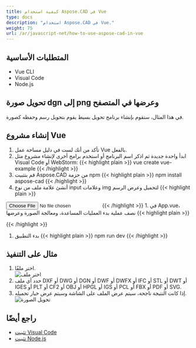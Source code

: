 ```yaml
---
title: كيفية استخدام Aspose.CAD في Vue
type: docs
description: "استخدام Aspose.CAD في Vue."
weight: 75
url: /ar/javascript-net/how-to-use-aspose-cad-in-vue
---
```


## المتطلبات الأساسية
- Vue CLI
- Visual Code
- Node.js

## تحويل صورة dgn إلى png وعرضها في المتصفح

في هذا المثال، ستقوم بإنشاء برنامج تحويل بسيط يقوم بتحويل رسم وحفظه كصورة.

## إنشاء مشروع Vue

1. تأكد من أنك لست في دليل مساحة عمل Vue بالفعل.
1. ابدأ واحدة جديدة ثم اذكر اسم البرنامج أو استخدم برامج أخرى لإنشاء مشروع مثل Visual Code أو WebStorm:
{{< highlight plain >}}
vue create vue-example
{{< /highlight >}}
1. قم بتثبيت Aspose.CAD من حزمة npm
{{< highlight plain >}}
npm install aspose-cad
{{< /highlight >}}
1. أنشئ علامة ملف من نوع input وعلامات img لتحميل وعرض الرسم
{{< highlight plain >}}
<input id="file" type="file">
<img id="image" />
{{< /highlight >}}
1. في App.vue، نصف عملية بدء العمليات المساعدة، ومعالجة الصورة وعرضها
{{< highlight plain >}}
<script>
import {Drawing, PngOptions} from "aspose-cad";

export default{
  beforeCreate: function () {
    // الحاجة لبدء عملية التجميع
    let recaptchaScript = document.createElement('script')
    recaptchaScript.setAttribute('src', '/node_modules/aspose-cad/dotnet.js')
    document.head.appendChild(recaptchaScript)

    let dotnet;
  },
  mounted() {
    window.addEventListener('load', this.onWindowLoad)
  },
  methods: {
    async onWindowLoad() {
      
      console.log("جارٍ تحميل WASM...");
      await dotnet.boot();
      console.log("تم تحميل WASM");

      document.querySelector('input').addEventListener('change', function() {
            const reader = new FileReader();
            reader.onload = function() {

              let arrayBuffer = this.result;
              let array = new Uint8Array(arrayBuffer);

              // تحميل
              let file = Image.load(array);
              console.log(file);

              // حفظ
              let exportedFilePromise = Image.save(array, new PngOptions());
              exportedFilePromise.then(exportedFile => {
                console.log(exportedFile);

                let urlCreator = window.URL || window.webkitURL;
                let blob = new Blob([exportedFile], { type: 'application/octet-stream' });
                let imageUrl = urlCreator.createObjectURL(blob);
                document.querySelector("#image").src = imageUrl;
              });
            }

            reader.readAsArrayBuffer(this.files[0]);
          },
          false);
    },
  },
}
</script>

<template>
  <header>
    <img alt="شعار Vue" class="logo" src="./assets/logo.svg" width="125" height="125" />
    <p>مثال على aspose.cad لـ Vue.</p>
  </header>

  <main>
    <input id="file" type="file">
    <br/>
    <img id="image" />
  </main>
</template>

<style scoped>
header {
  line-height: 1.5;
}
main{
  text-align: center;
}

.logo {
  display: block;
  margin: 0 auto 2rem;
}

@media (min-width: 1024px) {
  header {
    display: flex;
    place-items: center;
    padding-right: calc(var(--section-gap) / 2);
  }


  header .wrapper {
    display: flex;
    place-items: flex-start;
    flex-wrap: wrap;
  }
}
</style>
{{< /highlight >}}
1. بدء التطبيق
{{< highlight plain >}}
npm run dev
{{< /highlight >}}

## مثال على التنفيذ

1. اختر ملفًا.<br>
![اختر ملف](choose-file.png)<br>
1. حدد أي ملف DXF أو DWG أو DGN أو DWF أو DWFX أو IFC أو STL أو DWT أو IGES أو PLT أو CF2 أو OBJ أو HPGL أو IGS أو PCL أو FBX أو PDF أو SVG.
1. إذا كانت النتيجة ناجحة، سيتم عرض الملف على الشاشة وسيتم عرض خيار تحميله.<br>
![تحويل الصورة](convert-image.png)<br>

## راجع أيضًا

- [تثبيت Visual Code](https://code.visualstudio.com/)
- [تثبيت Node.js](https://nodejs.org/en/)

